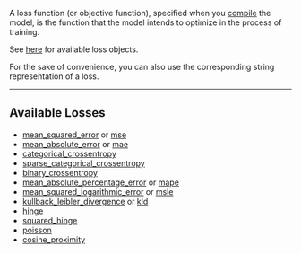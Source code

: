 A loss function (or objective function), specified when you [compile](training/#compile) the model, is the function that the model intends to optimize in the process of training.

See [here](../../APIGuide/Losses/) for available loss objects.

For the sake of convenience, you can also use the corresponding string representation of a loss.

---
## **Available Losses**
* [mean_squared_error](../../APIGuide/Losses/#msecriterion) or [mse](../../APIGuide/Losses/#msecriterion)
* [mean_absolute_error](../../APIGuide/Losses/#abscriterion) or [mae](../../APIGuide/Losses/#abscriterion)
* [categorical_crossentropy](../../APIGuide/Losses/#categoricalcrossentropy)
* [sparse_categorical_crossentropy](../../APIGuide/Losses/#classnllcriterion)
* [binary_crossentropy](../../APIGuide/Losses/#bcecriterion)
* [mean_absolute_percentage_error](../../APIGuide/Losses/#meanabsolutepercentagecriterion) or [mape](../../APIGuide/Losses/#meanabsolutepercentagecriterion)
* [mean_squared_logarithmic_error](../../APIGuide/Losses/#meansquaredlogarithmiccriterion) or [msle](../../APIGuide/Losses/#meansquaredlogarithmiccriterion)
* [kullback_leibler_divergence](../../APIGuide/Losses/#kullbackleiblerdivergencecriterion) or [kld](../../APIGuide/Losses/#kullbackleiblerdivergencecriterion)
* [hinge](../../APIGuide/Losses/#margincriterion)
* [squared_hinge](../../APIGuide/Losses/#margincriterion)
* [poisson](../../APIGuide/Losses/#poissoncriterion)
* [cosine_proximity](../../APIGuide/Losses/#cosineproximitycriterion)

